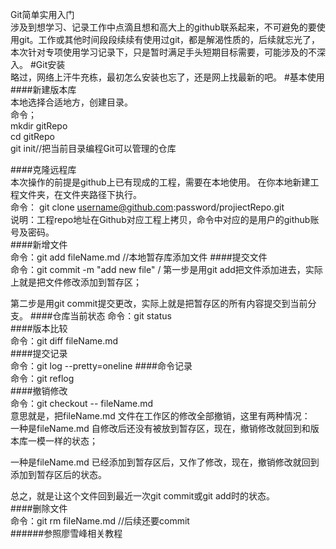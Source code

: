 Git简单实用入门  
   涉及到想学习、记录工作中点滴且想和高大上的github联系起来，不可避免的要使用git。工作或其他时间段段续续有使用过git，都是解渴性质的，后续就忘光了，本次针对专项使用学习记录下，只是暂时满足手头短期目标需要，可能涉及的不深入。
#Git安装  
略过，网络上汗牛充栋，最初怎么安装也忘了，还是网上找最新的吧。
#基本使用
####新建版本库  
本地选择合适地方，创建目录。  
命令；  
mkdir gitRepo  
cd gitRepo  
git init//把当前目录编程Git可以管理的仓库  

####克隆远程库  
本次操作的前提是github上已有现成的工程，需要在本地使用。
在你本地新建工程文件夹，在文件夹路径下执行。  
命令：
git clone username@github.com:password/projiectRepo.git  
说明：工程repo地址在Github对应工程上拷贝，命令中对应的是用户的github账号及密码。  
####新增文件  
命令：git add fileName.md //本地暂存库添加文件
####提交文件  
命令：git commit -m "add new file"  /
第一步是用git add把文件添加进去，实际上就是把文件修改添加到暂存区；

第二步是用git commit提交更改，实际上就是把暂存区的所有内容提交到当前分支。
####仓库当前状态
命令：git status  
####版本比较  
命令：git diff fileName.md  
####提交记录  
命令：git log --pretty=oneline
####命令记录  
命令：git reflog  
####撤销修改  
命令：git checkout -- fileName.md  
意思就是，把fileName.md 文件在工作区的修改全部撤销，这里有两种情况：  
一种是fileName.md 自修改后还没有被放到暂存区，现在，撤销修改就回到和版本库一模一样的状态；

一种是fileName.md 已经添加到暂存区后，又作了修改，现在，撤销修改就回到添加到暂存区后的状态。

总之，就是让这个文件回到最近一次git commit或git add时的状态。  
####删除文件  
命令：git rm fileName.md //后续还要commit  
######参照廖雪峰相关教程